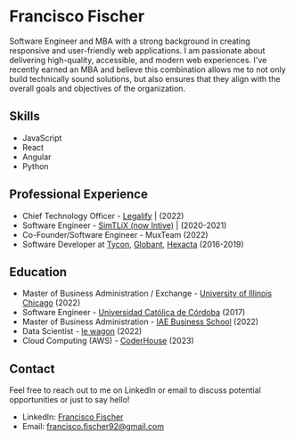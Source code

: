 
<!--
**F-Fischer/F-Fischer** is a ✨ _special_ ✨ repository because its `README.md` (this file) appears on your GitHub profile.

Here are some ideas to get you started:

- 🔭 I’m currently working on ...
- 🌱 I’m currently learning ...
- 👯 I’m looking to collaborate on ...
- 🤔 I’m looking for help with ...
- 💬 Ask me about ...
- 📫 How to reach me: ...
- 😄 Pronouns: ...
- ⚡ Fun fact: ...
-->

# Francisco Fischer

Software Engineer and MBA with a strong background in creating responsive and user-friendly web applications. I am passionate about delivering high-quality, accessible, and modern web experiences. I've recently earned an MBA and believe this combination allows me to not only build technically sound solutions, but also ensures that they align with the overall goals and objectives of the organization.

## Skills

- JavaScript
- React
- Angular
- Python

## Professional Experience

- Chief Technology Officer - [Legalify](https://www.legalify.app/) | (2022)
- Software Engineer - [SimTLiX (now Intive)](https://intive.com/) | (2020-2021)
- Co-Founder/Software Engineer - MuxTeam (2022)
- Software Developer at  [Tycon](https://www.tycon.com.ar/), [Globant](https://www.globant.com/), [Hexacta](https://www.hexacta.com/) (2016-2019)

## Education

- Master of Business Administration / Exchange - [University of Illinois Chicago](https://www.uic.edu/) (2022)
- Software Engineer - [Universidad Católica de Córdoba](https://www.ucc.edu.ar/) (2017)
- Master of Business Administration - [IAE Business School](https://www.iae.edu.ar/) (2022)
- Data Scientist - [le wagon](https://www.lewagon.com/) (2022)
- Cloud Computing (AWS) - [CoderHouse](https://www.coderhouse.com/) (2023)

## Contact

Feel free to reach out to me on LinkedIn or email to discuss potential opportunities or just to say hello!

- LinkedIn: [Francisco Fischer](https://www.linkedin.com/in/francisco-fischer/)
- Email: francisco.fischer92@gmail.com
